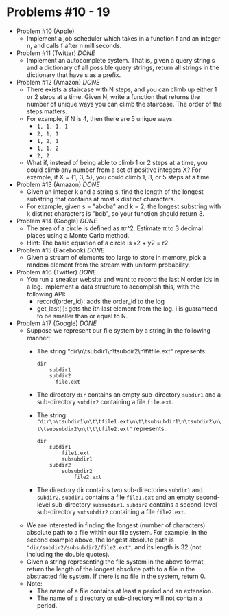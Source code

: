 # Problems #10 - 19

* Problem #10 (Apple)
    * Implement a job scheduler which takes in a function f and an integer n, and calls f after n milliseconds.
* Problem #11 (Twitter) *DONE*
    * Implement an autocomplete system. That is, given a query string s and a dictionary of all possible query strings, return all strings in the dictionary that have s as a prefix.
* Problem #12 (Amazon) *DONE*
    * There exists a staircase with N steps, and you can climb up either 1 or 2
      steps at a time. Given N, write a function that returns the number of unique
      ways you can climb the staircase. The order of the steps matters.
    * For example, if N is 4, then there are 5 unique ways:
        * `1, 1, 1, 1`
        * `2, 1, 1`
        * `1, 2, 1`
        * `1, 1, 2`
        * `2, 2`
    * What if, instead of being able to climb 1 or 2 steps at a time, you could
      climb any number from a set of positive integers X? For example, if X = {1, 3, 5},
      you could climb 1, 3, or 5 steps at a time.
* Problem #13 (Amazon) *DONE*
    * Given an integer k and a string s, find the length of the longest substring
      that contains at most k distinct characters.
    * For example, given s = "abcba" and k = 2, the longest substring with k
      distinct characters is "bcb", so your function should return 3.
* Problem #14 (Google) *DONE*
    * The area of a circle is defined as πr^2. Estimate π to 3 decimal places using
      a Monte Carlo method.
    * Hint: The basic equation of a circle is x2 + y2 = r2.
* Problem #15 (Facebook) *DONE*
    * Given a stream of elements too large to store in memory, pick a random element
      from the stream with uniform probability.
* Problem #16 (Twitter) *DONE*
    * You run a sneaker website and want to record the last N order ids in a log.
      Implement a data structure to accomplish this, with the following API:
      * record(order_id): adds the order_id to the log
      * get_last(i): gets the ith last element from the log. i is guaranteed to
        be smaller than or equal to N.
* Problem #17 (Google) *DONE*
    * Suppose we represent our file system by a string in the following manner:
      * The string "dir\n\tsubdir1\n\tsubdir2\n\t\tfile.ext" represents:
        ```
        dir
            subdir1
            subdir2
              file.ext
        ```
      * The directory `dir` contains an empty sub-directory `subdir1` and a sub-directory
        `subdir2` containing a file `file.ext`.

      * The string
        `"dir\n\tsubdir1\n\t\tfile1.ext\n\t\tsubsubdir1\n\tsubdir2\n\t\tsubsubdir2\n\t\t\tfile2.ext"`
        represents:
        ```
        dir
            subdir1
                file1.ext
                subsubdir1
            subdir2
                subsubdir2
                    file2.ext
        ```
       * The directory dir contains two sub-directories `subdir1` and `subdir2`. `subdir1`
         contains a file `file1.ext` and an empty second-level sub-directory `subsubdir1`.
         `subdir2` contains a second-level sub-directory `subsubdir2` containing a file
         `file2.ext`.
    * We are interested in finding the longest (number of characters) absolute path to a file
      within our file system. For example, in the second example above, the longest absolute
      path is `"dir/subdir2/subsubdir2/file2.ext"`, and its length is 32 (not including the
      double quotes).
    * Given a string representing the file system in the above format, return the length of the
      longest absolute path to a file in the abstracted file system. If there is no file in the
      system, return 0.
    * Note:
      * The name of a file contains at least a period and an extension.
      * The name of a directory or sub-directory will not contain a period.

